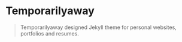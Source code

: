 # Temporarilyaway <!-- omit in toc -->

> Temporarilyaway designed Jekyll theme for personal websites, portfolios and resumes.
